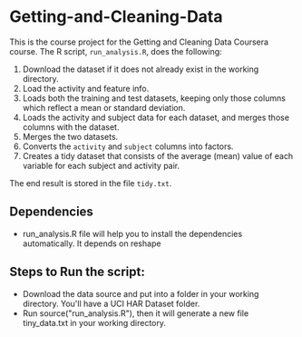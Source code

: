 # Getting-and-Cleaning-Data

This is the course project for the Getting and Cleaning Data Coursera course.
The R script, `run_analysis.R`, does the following:

1. Download the dataset if it does not already exist in the working directory.
2. Load the activity and feature info.
3. Loads both the training and test datasets, keeping only those columns which
   reflect a mean or standard deviation.
4. Loads the activity and subject data for each dataset, and merges those
   columns with the dataset.
5. Merges the two datasets.
6. Converts the `activity` and `subject` columns into factors.
7. Creates a tidy dataset that consists of the average (mean) value of each
   variable for each subject and activity pair.

The end result is stored in the file `tidy.txt`.

## Dependencies
* run_analysis.R file will help you to install the dependencies automatically. It depends on reshape

## Steps to Run the script:
* Download the data source and put into a folder in your working directory. You'll have a UCI HAR Dataset folder.
* Run source("run_analysis.R"), then it will generate a new file tiny_data.txt in your working directory.
